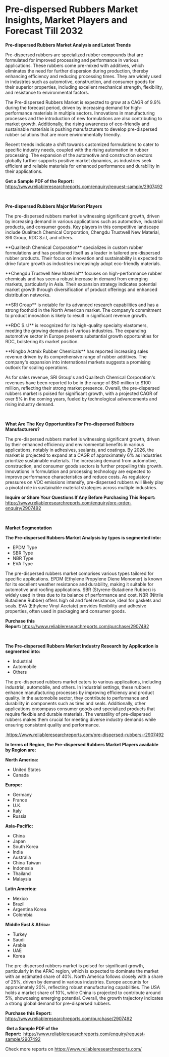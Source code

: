 <p><h1>Pre-dispersed Rubbers Market Insights, Market Players and Forecast Till 2032</h1></p><p><strong>Pre-dispersed Rubbers Market Analysis and Latest Trends</strong></p>
<p><p>Pre-dispersed rubbers are specialized rubber compounds that are formulated for improved processing and performance in various applications. These rubbers come pre-mixed with additives, which eliminates the need for further dispersion during production, thereby enhancing efficiency and reducing processing times. They are widely used in industries such as automotive, construction, and consumer goods for their superior properties, including excellent mechanical strength, flexibility, and resistance to environmental factors.</p><p>The Pre-dispersed Rubbers Market is expected to grow at a CAGR of 9.9% during the forecast period, driven by increasing demand for high-performance materials in multiple sectors. Innovations in manufacturing processes and the introduction of new formulations are also contributing to market growth. Additionally, the rising awareness of eco-friendly and sustainable materials is pushing manufacturers to develop pre-dispersed rubber solutions that are more environmentally friendly.</p><p>Recent trends indicate a shift towards customized formulations to cater to specific industry needs, coupled with the rising automation in rubber processing. The expansion of the automotive and construction sectors globally further supports positive market dynamics, as industries seek efficient and reliable materials for enhanced performance and durability in their applications.</p></p>
<p><strong>Get a Sample PDF of the Report:&nbsp;</strong> <a href="https://www.reliableresearchreports.com/enquiry/request-sample/2907492?utm_campaign=2098&utm_medium=2&utm_source=Github&utm_content=ia&utm_term=12032025&utm_id=pre-dispersed-rubbers">https://www.reliableresearchreports.com/enquiry/request-sample/2907492</a></p>
<p>&nbsp;</p>
<p><strong>Pre-dispersed Rubbers Major Market Players</strong></p>
<p><p>The pre-dispersed rubbers market is witnessing significant growth, driven by increasing demand in various applications such as automotive, industrial products, and consumer goods. Key players in this competitive landscape include Qualitech Chemical Corporation, Chengdu Trustwell New Material, SRI Group, RDC S.r.l, and others.</p><p>**Qualitech Chemical Corporation** specializes in custom rubber formulations and has positioned itself as a leader in tailored pre-dispersed rubber products. Their focus on innovation and sustainability is expected to drive future growth as industries increasingly adopt eco-friendly materials. </p><p>**Chengdu Trustwell New Material** focuses on high-performance rubber chemicals and has seen a robust increase in demand from emerging markets, particularly in Asia. Their expansion strategy indicates potential market growth through diversification of product offerings and enhanced distribution networks.</p><p>**SRI Group** is notable for its advanced research capabilities and has a strong foothold in the North American market. The company’s commitment to product innovation is likely to result in significant revenue growth.</p><p>**RDC S.r.l** is recognized for its high-quality specialty elastomers, meeting the growing demands of various industries. The expanding automotive sector in Europe presents substantial growth opportunities for RDC, bolstering its market position.</p><p>**Ningbo Actmix Rubber Chemicals** has reported increasing sales revenue driven by its comprehensive range of rubber additives. The company's expansion into international markets suggests a promising outlook for scaling operations.</p><p>As for sales revenue, SRI Group's and Qualitech Chemical Corporation's revenues have been reported to be in the range of $50 million to $100 million, reflecting their strong market presence. Overall, the pre-dispersed rubbers market is poised for significant growth, with a projected CAGR of over 5% in the coming years, fueled by technological advancements and rising industry demand.</p></p>
<p>&nbsp;</p>
<p><strong>What Are The Key Opportunities For Pre-dispersed Rubbers Manufacturers?</strong></p>
<p><p>The pre-dispersed rubbers market is witnessing significant growth, driven by their enhanced efficiency and environmental benefits in various applications, notably in adhesives, sealants, and coatings. By 2026, the market is projected to expand at a CAGR of approximately 6% as industries prioritize sustainable materials. The increasing demand from automotive, construction, and consumer goods sectors is further propelling this growth. Innovations in formulation and processing technology are expected to improve performance characteristics and reduce costs. As regulatory pressures on VOC emissions intensify, pre-dispersed rubbers will likely play a pivotal role in sustainable material strategies across multiple industries.</p></p>
<p><strong>Inquire or Share Your Questions If Any Before Purchasing This Report:</strong> <a href="https://www.reliableresearchreports.com/enquiry/pre-order-enquiry/2907492?utm_campaign=2098&utm_medium=2&utm_source=Github&utm_content=ia&utm_term=12032025&utm_id=pre-dispersed-rubbers">https://www.reliableresearchreports.com/enquiry/pre-order-enquiry/2907492</a></p>
<p>&nbsp;</p>
<p><strong>Market Segmentation</strong></p>
<p><strong>The Pre-dispersed Rubbers Market Analysis by types is segmented into:</strong></p>
<p><ul><li>EPDM Type</li><li>SBR Type</li><li>NBR Type</li><li>EVA Type</li></ul></p>
<p><p>The pre-dispersed rubbers market comprises various types tailored for specific applications. EPDM (Ethylene Propylene Diene Monomer) is known for its excellent weather resistance and durability, making it suitable for automotive and roofing applications. SBR (Styrene-Butadiene Rubber) is widely used in tires due to its balance of performance and cost. NBR (Nitrile Butadiene Rubber) offers high oil and fuel resistance, ideal for gaskets and seals. EVA (Ethylene Vinyl Acetate) provides flexibility and adhesive properties, often used in packaging and consumer goods.</p></p>
<p><strong>Purchase this Report:&nbsp;</strong><a href="https://www.reliableresearchreports.com/purchase/2907492?utm_campaign=2098&utm_medium=2&utm_source=Github&utm_content=ia&utm_term=12032025&utm_id=pre-dispersed-rubbers">https://www.reliableresearchreports.com/purchase/2907492</a></p>
<p>&nbsp;</p>
<p><strong>The Pre-dispersed Rubbers Market Industry Research by Application is segmented into:</strong></p>
<p><ul><li>Industrial</li><li>Automobile</li><li>Others</li></ul></p>
<p><p>The pre-dispersed rubbers market caters to various applications, including industrial, automobile, and others. In industrial settings, these rubbers enhance manufacturing processes by improving efficiency and product quality. In the automobile sector, they contribute to performance and durability in components such as tires and seals. Additionally, other applications encompass consumer goods and specialized products that require flexible and durable materials. The versatility of pre-dispersed rubbers makes them crucial for meeting diverse industry demands while ensuring consistent quality and performance.</p></p>
<p><a href="https://www.reliableresearchreports.com/pre-dispersed-rubbers-r2907492?utm_campaign=2098&utm_medium=2&utm_source=Github&utm_content=ia&utm_term=12032025&utm_id=pre-dispersed-rubbers">&nbsp;https://www.reliableresearchreports.com/pre-dispersed-rubbers-r2907492</a></p>
<p><strong>In terms of Region, the Pre-dispersed Rubbers Market Players available by Region are:</strong></p>
<p>
    <p> <strong> North America: </strong>
        <ul>
            <li>United States</li>
            <li>Canada</li>
        </ul>
        </p> 
    <p> <strong> Europe: </strong>
        <ul>
            <li>Germany</li>
            <li>France</li>
            <li>U.K.</li>
            <li>Italy</li>
            <li>Russia</li>
        </ul>
        </p> 
    <p> <strong> Asia-Pacific: </strong>
        <ul>
            <li>China</li>
            <li>Japan</li>
            <li>South Korea</li>
            <li>India</li>
            <li>Australia</li>
            <li>China Taiwan</li>
            <li>Indonesia</li>
            <li>Thailand</li>
            <li>Malaysia</li>
        </ul>
        </p> 
    <p> <strong> Latin America: </strong>
        <ul>
            <li>Mexico</li>
            <li>Brazil</li>
            <li>Argentina Korea</li>
            <li>Colombia</li>
        </ul>
        </p> 
    <p> <strong> Middle East & Africa: </strong>
        <ul>
            <li>Turkey</li>
            <li>Saudi</li>
            <li>Arabia</li>
            <li>UAE</li>
            <li>Korea</li>
        </ul>
    </p>
    </p>
<p><p>The pre-dispersed rubbers market is poised for significant growth, particularly in the APAC region, which is expected to dominate the market with an estimated share of 40%. North America follows closely with a share of 25%, driven by demand in various industries. Europe accounts for approximately 20%, reflecting robust manufacturing capabilities. The USA holds a market share of 10%, while China is projected to contribute around 5%, showcasing emerging potential. Overall, the growth trajectory indicates a strong global demand for pre-dispersed rubbers.</p></p>
<p><strong>Purchase this Report: </strong><a href="https://www.reliableresearchreports.com/purchase/2907492?utm_campaign=2098&utm_medium=2&utm_source=Github&utm_content=ia&utm_term=12032025&utm_id=pre-dispersed-rubbers">https://www.reliableresearchreports.com/purchase/2907492</a></p>
<p>&nbsp;<strong>Get a Sample PDF of the Report:&nbsp;&nbsp;</strong><a href="https://www.reliableresearchreports.com/enquiry/request-sample/2907492?utm_campaign=2098&utm_medium=2&utm_source=Github&utm_content=ia&utm_term=12032025&utm_id=pre-dispersed-rubbers">https://www.reliableresearchreports.com/enquiry/request-sample/2907492</a></p>
<p><strong></strong></p>
<p>Check more reports on <a href="https://www.reliableresearchreports.com/?utm_campaign=2098&utm_medium=2&utm_source=Github&utm_content=ia&utm_term=12032025&utm_id=pre-dispersed-rubbers">https://www.reliableresearchreports.com/</a></p>